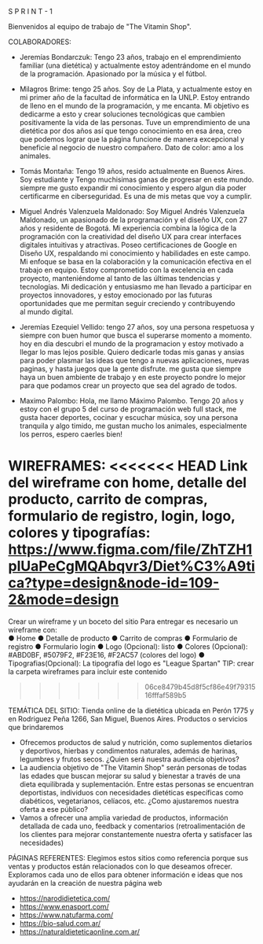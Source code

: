 S P R I N T - 1

Bienvenidos al equipo de trabajo de "The Vitamin Shop".

COLABORADORES: 
- Jeremías Bondarczuk: Tengo 23 años, trabajo en el emprendimiento familiar (una dietética) y actualmente estoy adentrándome en el mundo de la programación. Apasionado por la música y el fútbol.

- Milagros Brime: tengo 25 años. Soy de La Plata, y actualmente estoy en mi primer año de la facultad de informática en la UNLP. Estoy entrando de lleno en el mundo de la programación, y me encanta. Mi objetivo es dedicarme a esto y crear soluciones tecnológicas que cambien positivamente la vida de las personas. Tuve un emprendimiento de una dietética por dos años así que tengo conocimiento en esa área, creo que podemos lograr que la página funcione de manera excepcional y beneficie al negocio de nuestro compañero. Dato de color: amo a los animales.

- Tomás Montaña: Tengo 19 años, resido actualmente en Buenos Aires. Soy estudiante y Tengo muchisimas ganas de progresar en este mundo. siempre me gusto expandir mi conocimiento y espero algun dia poder certificarme en ciberseguridad. Es una de mis metas que voy a cumplir.

- Miguel Andrés Valenzuela Maldonado: Soy Miguel Andrés Valenzuela Maldonado, un apasionado de la programación y el diseño UX, con 27 años y residente de Bogotá. Mi experiencia combina la lógica de la programación con la creatividad del diseño UX para crear interfaces digitales intuitivas y atractivas. Poseo certificaciones de Google en Diseño UX, respaldando mi conocimiento y habilidades en este campo. Mi enfoque se basa en la colaboración y la comunicación efectiva en el trabajo en equipo. Estoy comprometido con la excelencia en cada proyecto, manteniéndome al tanto de las últimas tendencias y tecnologías. Mi dedicación y entusiasmo me han llevado a participar en proyectos innovadores, y estoy emocionado por las futuras oportunidades que me permitan seguir creciendo y contribuyendo al mundo digital.

- Jeremías Ezequiel Vellido: tengo 27 años, soy una persona respetuosa y siempre con buen humor que busca el superarse momento a momento. hoy en dia descubri el mundo de la programacion y estoy motivado a llegar lo mas lejos posible. Quiero dedicarle todas mis ganas y ansias para poder plasmar las ideas que tengo a nuevas aplicaciones, nuevas paginas, y hasta juegos que la gente disfrute. me gusta que siempre haya un buen ambiente de trabajo y en este proyecto pondre lo mejor para que podamos crear un proyecto que sea del agrado de todos.

- Maximo Palombo: Hola, me llamo Máximo Palombo. Tengo 20 años y estoy con el grupo 5 del curso de programación web full stack, me gusta hacer deportes, cocinar y escuchar música, soy una persona tranquila y algo timido, me gustan mucho los animales, especialmente los perros, espero caerles bien!


WIREFRAMES: 
<<<<<<< HEAD
Link del wireframe con home, detalle del producto, carrito de compras, formulario de registro, login, logo, colores y tipografías:
https://www.figma.com/file/ZhTZH1plUaPeCgMQAbqvr3/Diet%C3%A9tica?type=design&node-id=109-2&mode=design
=======
Crear un wireframe y un boceto del sitio
Para entregar es necesario un wireframe con:  
● Home
● Detalle de producto
● Carrito de compras
● Formulario de registro
● Formulario login
● Logo (Opcional): listo
● Colores (Opcional): #ABD0BF, #5079F2, #F23E16, #F2AC57 (colores del logo)
● Tipografias(Opcional): La tipografía del logo es "League Spartan"
TIP: crear la carpeta wireframes para incluir este contenido
>>>>>>> 06ce8479b45d8f5cf86e49f7931516fffaf589b5


TEMÁTICA DEL SITIO:
Tienda online de la dietética ubicada en Perón 1775 y en Rodriguez Peña 1266, San Miguel, Buenos Aires.
Productos o servicios que brindaremos 
- Ofrecemos productos de salud y nutrición, como suplementos dietarios y deportivos, hierbas y condimentos naturales, además de harinas, legumbres y frutos secos.
¿Quien será nuestra audiencia objetivos?  
- La audiencia objetivo de "The Vitamin Shop" serán personas de todas las edades que buscan mejorar su salud y bienestar a través de una dieta equilibrada y suplementación. Entre estas personas se encuentran deportistas, individuos con necesidades dietéticas específicas como diabéticos, vegetarianos, celíacos, etc.
¿Como ajustaremos nuestra oferta a ese público?
- Vamos a ofrecer una amplia variedad de productos, información detallada de cada uno, feedback y comentarios (retroalimentación de los clientes para mejorar constantemente nuestra oferta y satisfacer las necesidades)


PÁGINAS REFERENTES:
Elegimos estos sitios como referencia porque sus ventas y productos están relacionados con lo que deseamos ofrecer. Exploramos cada uno de ellos para obtener información e ideas que nos ayudarán en la creación de nuestra página web
- https://narodidietetica.com/
- https://www.enasport.com/
- https://www.natufarma.com/
- https://bio-salud.com.ar/
- https://naturaldieteticaonline.com.ar/
